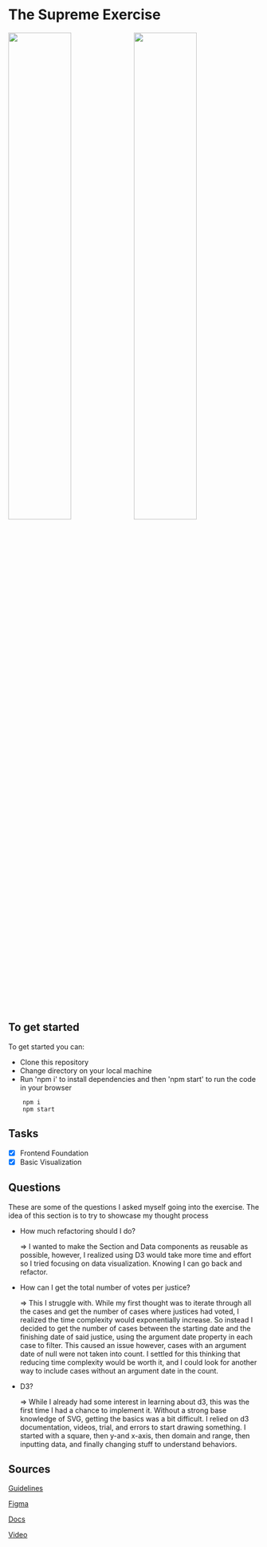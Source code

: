 # The Supreme Exercise

<img src='https://i.imgur.com/6R5hlDO.png' width='50%'><img src='https://i.imgur.com/aC7fBpJ.png' width='50%'>

## To get started
To get started you can:
* Clone this repository
* Change directory on your local machine
* Run 'npm i' to install dependencies and then 'npm start' to run the code in your browser
```
    npm i
    npm start
```

## Tasks
- [x] Frontend Foundation
- [x] Basic Visualization

## Questions 
These are some of the questions I asked myself going into the exercise. The idea of this section is to try to showcase my thought process

* How much refactoring should I do?

    => I wanted to make the Section and Data components as reusable as possible, however, I realized using D3 would take more time and effort so I tried focusing on data visualization. Knowing I can go back and refactor.

* How can I get the total number of votes per justice?

    => This I struggle with. While my first thought was to iterate through all the cases and get the number of cases where justices had voted, I realized the time complexity would exponentially increase. So instead I decided to get the number of cases between the starting date and the finishing date of said justice, using the argument date property in each case to filter. This caused an issue however, cases with an argument date of null were not taken into count. I settled for this thinking that reducing time complexity would be worth it, and I could look for another way to include cases without an argument date in the count.

* D3? 

    => While I already had some interest in learning about d3, this was the first time I had a chance to implement it. Without a strong base knowledge of SVG, getting the basics was a bit difficult. I relied on d3 documentation, videos, trial, and errors to start drawing something. I started with a square, then y-and x-axis, then domain and range, then inputting data, and finally changing stuff to understand behaviors. 

## Sources

[Guidelines](https://docs.google.com/document/d/1MRF2sornPj4fb3d7PKRm-fUHvVNe53_lCBmoaZCUooE/edit)

[Figma](https://www.figma.com/file/UcLHxrcCWbHETMRslCREAL/The-Supreme-Exercise-Diego-Pedraza?node-id=0%3A1)

[Docs](https://d3-graph-gallery.com/scatter.html)

[Video](https://www.youtube.com/watch?v=00pzxH7YjYY&ab_channel=EdRoh)
